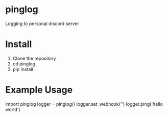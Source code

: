 # pinglog
Logging to personal discord server

# Install
1. Clone the repository
2. cd pinglog 
3. pip install . 


# Example Usage 
import pinglog 
logger = pinglog()
logger.set_webhook('<webhook to server>')
logger.ping('hello world')

